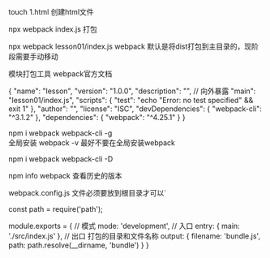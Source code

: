 touch 1.html 创建html文件

npx webpack index.js 打包

npx webpack lesson01/index.js webpack 默认是将dist打包到主目录的，现阶段需要手动移动

模块打包工具
webpack官方文档

{
"name": "lesson",
"version": "1.0.0",
"description": "",
// 向外暴露
"main": "lesson01/index.js",
"scripts": {
"test": "echo \"Error: no test specified\" && exit 1"
},
"author": "",
"license": "ISC",
"devDependencies": {
"webpack-cli": "^3.1.2"
},
"dependencies": {
"webpack": "^4.25.1"
}
}

npm i webpack webpack-cli -g  
全局安装
webpack -v
最好不要在全局安装webpack

npm i webpack webpack-cli -D

npm info webpack 查看历史的版本

webpack.config.js 文件必须要放到根目录才可以`

const path = require('path');

module.exports = {
// 模式
mode: 'development',
// 入口
entry: {
main: './src/index.js'
},
// 出口 打包的目录和文件名称
output: {
filename: 'bundle.js',
path: path.resolve(__dirname, 'bundle')
}
}

